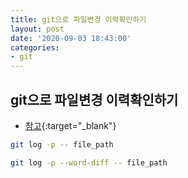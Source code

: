 ```yaml
---
title: git으로 파일변경 이력확인하기
layout: post
date: '2020-09-03 18:43:00'
categories:
- git
---
```


## git으로 파일변경 이력확인하기

* [참고](https://lovemewithoutall.github.io/it/git-file-change-history/){:target="_blank"}

```bash
git log -p -- file_path

git log -p --word-diff -- file_path
```